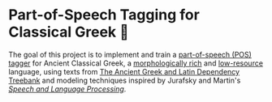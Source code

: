 Part-of-Speech Tagging for Classical Greek 🏺
==============================
The goal of this project is to implement and train a [part-of-speech (POS) tagger](https://en.wikipedia.org/wiki/Part-of-speech_tagging) for Ancient Classical Greek, a [morphologically rich](https://arxiv.org/pdf/2005.01330.pdf) and [low-resource](https://arxiv.org/pdf/2006.07264.pdf) language, using texts from [The Ancient Greek and Latin Dependency Treebank](https://perseusdl.github.io/treebank_data/) and modeling techniques inspired by Jurafsky and Martin's [*Speech and Language Processing*](https://web.stanford.edu/~jurafsky/slp3/).
